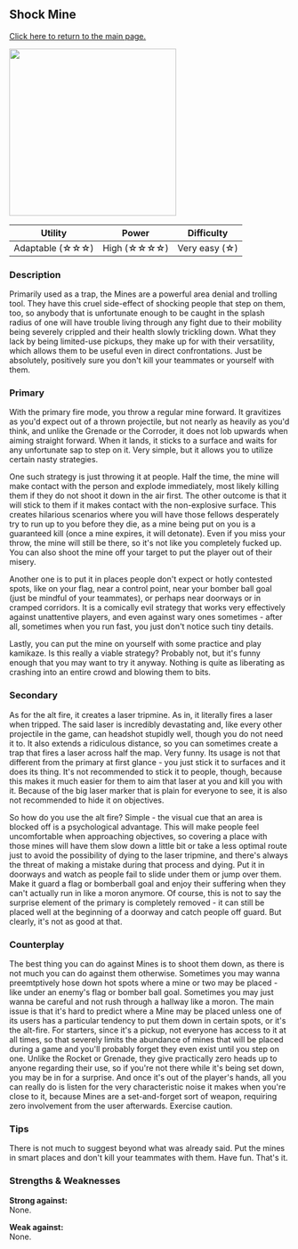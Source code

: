 ## Shock Mine

[Click here to return to the main page.](Weapons-Guide.md)

<img src="../images/weapons/weaponsguide/mine.png" height="300px"/>

| Utility | Power | Difficulty |
|-------------------|---------------|---------------|
| Adaptable (☆☆☆) | High (☆☆☆☆) | Very easy (☆) |

### Description

Primarily used as a trap, the Mines are a powerful area denial and trolling tool. They have this cruel side-effect of shocking people that step on them, too, so anybody that is unfortunate enough to be caught in the splash radius of one will have trouble living through any fight due to their mobility being severely crippled and their health slowly trickling down. What they lack by being limited-use pickups, they make up for with their versatility, which allows them to be useful even in direct confrontations. Just be absolutely, positively sure you don't kill your teammates or yourself with them.

### Primary

With the primary fire mode, you throw a regular mine forward. It gravitizes as you'd expect out of a thrown projectile, but not nearly as heavily as you'd think, and unlike the Grenade or the Corroder, it does not lob upwards when aiming straight forward. When it lands, it sticks to a surface and waits for any unfortunate sap to step on it. Very simple, but it allows you to utilize certain nasty strategies.

One such strategy is just throwing it at people. Half the time, the mine will make contact with the person and explode immediately, most likely killing them if they do not shoot it down in the air first. The other outcome is that it will stick to them if it makes contact with the non-explosive surface. This creates hilarious scenarios where you will have those fellows desperately try to run up to you before they die, as a mine being put on you is a guaranteed kill (once a mine expires, it will detonate). Even if you miss your throw, the mine will still be there, so it's not like you completely fucked up. You can also shoot the mine off your target to put the player out of their misery.

Another one is to put it in places people don't expect or hotly contested spots, like on your flag, near a control point, near your bomber ball goal (just be mindful of your teammates), or perhaps near doorways or in cramped corridors. It is a comically evil strategy that works very effectively against unattentive players, and even against wary ones sometimes - after all, sometimes when you run fast, you just don't notice such tiny details.

Lastly, you can put the mine on yourself with some practice and play kamikaze. Is this really a viable strategy? Probably not, but it's funny enough that you may want to try it anyway. Nothing is quite as liberating as crashing into an entire crowd and blowing them to bits.

### Secondary

As for the alt fire, it creates a laser tripmine. As in, it literally fires a laser when tripped. The said laser is incredibly devastating and, like every other projectile in the game, can headshot stupidly well, though you do not need it to. It also extends a ridiculous distance, so you can sometimes create a trap that fires a laser across half the map. Very funny. Its usage is not that different from the primary at first glance - you just stick it to surfaces and it does its thing. It's not recommended to stick it to people, though, because this makes it much easier for them to aim that laser at you and kill you with it. Because of the big laser marker that is plain for everyone to see, it is also not recommended to hide it on objectives.

So how do you use the alt fire? Simple - the visual cue that an area is blocked off is a psychological advantage. This will make people feel uncomfortable when approaching objectives, so covering a place with those mines will have them slow down a little bit or take a less optimal route just to avoid the possibility of dying to the laser tripmine, and there's always the threat of making a mistake during that process and dying. Put it in doorways and watch as people fail to slide under them or jump over them. Make it guard a flag or bomberball goal and enjoy their suffering when they can't actually run in like a moron anymore. Of course, this is not to say the surprise element of the primary is completely removed - it can still be placed well at the beginning of a doorway and catch people off guard. But clearly, it's not as good at that.

### Counterplay

The best thing you can do against Mines is to shoot them down, as there is not much you can do against them otherwise. Sometimes you may wanna preemtptively hose down hot spots where a mine or two may be placed - like under an enemy's flag or bomber ball goal. Sometimes you may just wanna be careful and not rush through a hallway like a moron. The main issue is that it's hard to predict where a Mine may be placed unless one of its users has a particular tendency to put them down in certain spots, or it's the alt-fire. For starters, since it's a pickup, not everyone has access to it at all times, so that severely limits the abundance of mines that will be placed during a game and you'll probably forget they even exist until you step on one. Unlike the Rocket or Grenade, they give practically zero heads up to anyone regarding their use, so if you're not there while it's being set down, you may be in for a surprise. And once it's out of the player's hands, all you can really do is listen for the very characteristic noise it makes when you're close to it, because Mines are a set-and-forget sort of weapon, requiring zero involvement from the user afterwards. Exercise caution.

### Tips

There is not much to suggest beyond what was already said. Put the mines in smart places and don't kill your teammates with them. Have fun. That's it.

### Strengths & Weaknesses

**Strong against:** <br/>None.

**Weak against:** <br/>None.
